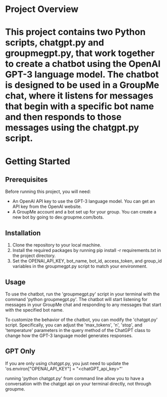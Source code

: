 # Project Overview
# This project contains two Python scripts, chatgpt.py and groupmegpt.py, that work together to create a chatbot using the OpenAI GPT-3 language model. The chatbot is designed to be used in a GroupMe chat, where it listens for messages that begin with a specific bot name and then responds to those messages using the chatgpt.py script.


# Getting Started
## Prerequisites
Before running this project, you will need:

- An OpenAI API key to use the GPT-3 language model. You can get an API key from the OpenAI website.
- A GroupMe account and a bot set up for your group. You can create a new bot by going to dev.groupme.com/bots.

## Installation
1. Clone the repository to your local machine.
2. Install the required packages by running pip install -r requirements.txt in the project directory.
3. Set the OPENAI_API_KEY, bot_name, bot_id, access_token, and group_id variables in the groupmegpt.py script to match your environment.


## Usage
To use the chatbot, run the 'groupmegpt.py' script in your terminal with the command 'python groupmegpt.py'. The chatbot will start listening for messages in your GroupMe chat and responding to any messages that start with the specified bot name.

To customize the behavior of the chatbot, you can modify the 'chatgpt.py' script. Specifically, you can adjust the 'max_tokens', 'n', 'stop', and 'temperature' parameters in the query method of the ChatGPT class to change how the GPT-3 language model generates responses.

## GPT Only
If you are only using chatgpt.py, you just need to update the 'os.environ["OPENAI_API_KEY"] = "<chatGPT_api_key>"'

running 'python chatgpt.py' from command line allow you to have a conversation with the chatgpt api on your terminal directly, not through groupme.
